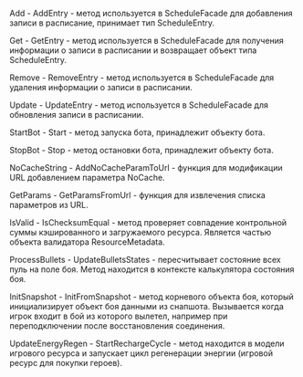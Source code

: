 Add - AddEntry - метод используется в ScheduleFacade для добавления записи в расписание, принимает тип ScheduleEntry.

Get - GetEntry - метод используется в ScheduleFacade для получения информации о записи в расписании и возвращает объект типа ScheduleEntry.

Remove - RemoveEntry - метод используется в ScheduleFacade для удаления информации о записи в расписании.

Update - UpdateEntry - метод используется в ScheduleFacade для обновления записи в расписании.

StartBot - Start - метод запуска бота, принадлежит объекту бота.

StopBot - Stop - метод остановки бота, принадлежит объекту бота.

NoCacheString - AddNoCacheParamToUrl - функция для модификации URL добавлением параметра NoCache.

GetParams - GetParamsFromUrl - функция для извлечения списка параметров из URL.

IsValid - IsChecksumEqual - метод проверяет совпадение контрольной суммы кэшированного и загружаемого ресурса. 
Является частью объекта валидатора ResourceMetadata.

ProcessBullets - UpdateBulletsStates - пересчитывает состояние всех пуль на поле боя. Метод находится в контексте калькулятора состояния боя.

InitSnapshot - InitFromSnapshot - метод корневого объекта боя, который инициализирует объект боя данными из снапшота. 
Вызывается когда игрок входит в бой из которого вылетел, например при переподключении после восстановления соединения.

UpdateEnergyRegen - StartRechargeCycle - метод находится в модели игрового ресурса и запускает цикл регенерации энергии (игровой ресурс для покупки героев).
